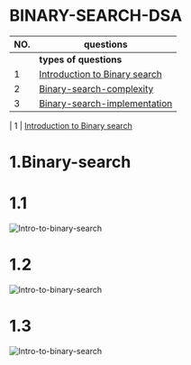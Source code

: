 # BINARY-SEARCH-DSA

| NO.| questions                                                                                   |
| ---| --------------------------------------------------------------------------------------------------------------------------------------------------------------------------------------------------------------------------------------------------------------|
|    | **types of questions**                                                                      |
| 1  | [Introduction to Binary search](#)                                                          |
| 2  | [Binary-search-complexity](#)                                                               |
| 3  | [Binary-search-implementation](#)                                                          |                                                                                                                                                      

| 1  | [Introduction to Binary search](#)   

# 1.Binary-search

# 1.1
![Intro-to-binary-search](./introductionBinarysearch/image1.png)
# 1.2
![Intro-to-binary-search](./introductionBinarysearch/image2.png)
# 1.3
![Intro-to-binary-search](./introductionBinarysearch/image3.png)
